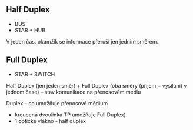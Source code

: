 ## Half Duplex
- BUS
- STAR + HUB

V jeden čas. okamžik se informace přeruší jen jedním směrem.

## Full Duplex
- STAR + SWITCH

Half Duplex (jen jeden směr) + Full Duplex (oba směry (příjem + vysílání) v jednom čase) – stav komunikace na přenosovém médiu

Duplex – co umožňuje přenosové médium
- kroucená dvoulinka TP umožňuje Full Duplex)
- 1 optické vlákno - half duplex